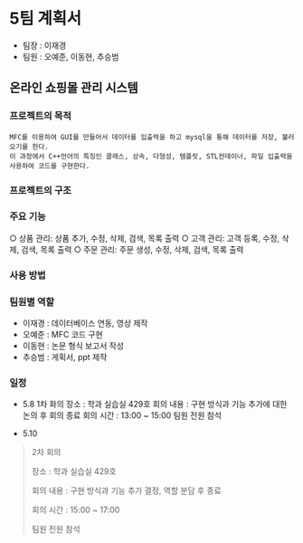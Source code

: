 # 5팀 계획서
* 팀장 : 이재경
* 팀원 : 오예준, 이동현, 추승범
## 온라인 쇼핑몰 관리 시스템
### 프로젝트의 목적
```
MFC를 이용하여 GUI를 만들어서 데이터를 입출력을 하고 mysql을 통해 데이터를 저장, 불러오기를 한다.
이 과정에서 C++언어의 특징인 클래스, 상속, 다형성, 템플릿, STL컨테이너, 파일 입출력을 사용하여 코드를 구현한다.
```
### 프로젝트의 구조

### 주요 기능
○ 상품 관리: 상품 추가, 수정, 삭제, 검색, 목록 출력
○ 고객 관리: 고객 등록, 수정, 삭제, 검색, 목록 출력
○ 주문 관리: 주문 생성, 수정, 삭제, 검색, 목록 출력

### 사용 방법

### 팀원별 역할
* 이재경 : 데이터베이스 연동, 영상 제작
* 오예준 : MFC 코드 구현
* 이동현 : 논문 형식 보고서 작성
* 추승범 : 게획서, ppt 제작

### 일정
* 5.8 
1차 화의
장소 : 학과 실습실 429호 
회의 내용 : 구현 방식과 기능 추가에 대한 논의 후 회의 종료
회의 시간 : 13:00 ~ 15:00
팀원 전원 참석

* 5.10
>2차 회의 
>
>장소 : 학과 실습실 429호 
>
>회의 내용 : 구현 방식과 기능 추가 결정, 역할 분담 후 종료 
>
>회의 시간 : 15:00 ~ 17:00 
>
>팀원 전원 참석 

